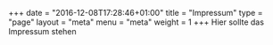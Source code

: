 +++
date = "2016-12-08T17:28:46+01:00"
title = "Impressum"
type = "page"
layout = "meta"
menu = "meta"
weight = 1
+++
Hier sollte das Impressum stehen
